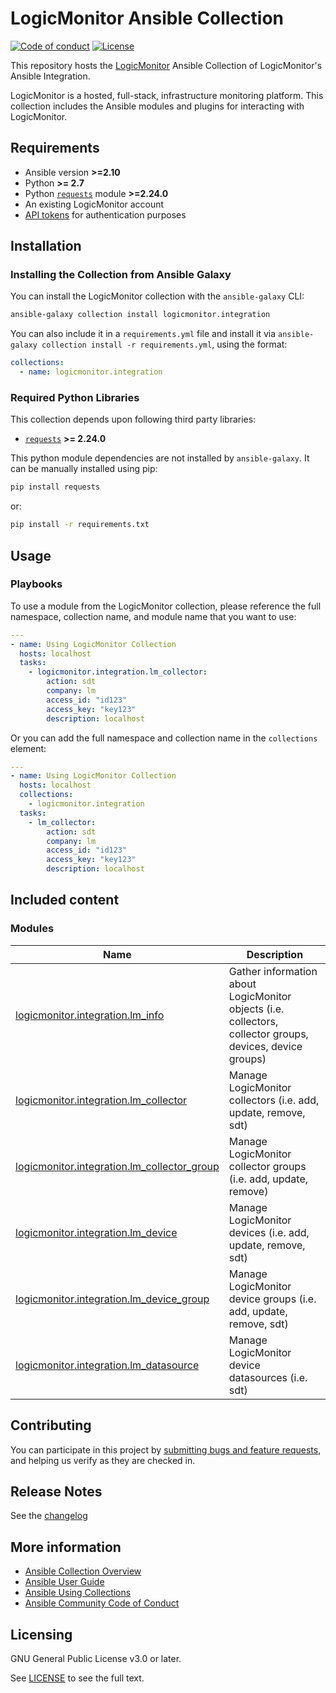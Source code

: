 # LogicMonitor Ansible Collection

[![Code of conduct](https://img.shields.io/badge/code%20of%20conduct-Ansible-silver.svg)](https://docs.ansible.com/ansible/latest/community/code_of_conduct.html)
[![License](https://img.shields.io/badge/license-GPL%20v3.0-brightgreen.svg)](LICENSE)

This repository hosts the [LogicMonitor](https://logicmonitor.com) Ansible Collection of LogicMonitor's Ansible
Integration.

LogicMonitor is a hosted, full-stack, infrastructure monitoring platform. This collection includes the Ansible modules
and plugins for interacting with LogicMonitor.

## Requirements

- Ansible version **>=2.10**
- Python **>= 2.7**
- Python [``requests``](https://github.com/psf/requests) module **>=2.24.0**
- An existing LogicMonitor account
- [API tokens](https://logicmonitor.com/support/settings/users-and-roles/api-tokens) for authentication purposes

## Installation

### Installing the Collection from Ansible Galaxy

You can install the LogicMonitor collection with the `ansible-galaxy` CLI:

```bash
ansible-galaxy collection install logicmonitor.integration
```

You can also include it in a `requirements.yml` file and install it
via `ansible-galaxy collection install -r requirements.yml`, using the format:

```yaml
collections:
  - name: logicmonitor.integration
```

### Required Python Libraries

This collection depends upon following third party libraries:

* [`requests`](https://github.com/psf/requests) **>= 2.24.0**

This python module dependencies are not installed by `ansible-galaxy`. It can be manually installed using pip:

```bash
pip install requests
```

or:

```bash
pip install -r requirements.txt
```

## Usage

### Playbooks

To use a module from the LogicMonitor collection, please reference the full namespace, collection name, and module name
that you want to use:

```yaml
---
- name: Using LogicMonitor Collection
  hosts: localhost
  tasks:
    - logicmonitor.integration.lm_collector:
        action: sdt
        company: lm
        access_id: "id123"
        access_key: "key123"
        description: localhost
```

Or you can add the full namespace and collection name in the `collections` element:

```yaml
---
- name: Using LogicMonitor Collection
  hosts: localhost
  collections:
    - logicmonitor.integration
  tasks:
    - lm_collector:
        action: sdt
        company: lm
        access_id: "id123"
        access_key: "key123"
        description: localhost
```

## Included content

### Modules

Name | Description
--- | ---
[logicmonitor.integration.lm_info](https://github.com/ansible-collections/logicmonitor/blob/main/docs/logicmonitor.integration.lm_info_module.md)|Gather information about LogicMonitor objects (i.e. collectors, collector groups, devices, device groups)
[logicmonitor.integration.lm_collector](https://github.com/ansible-collections/logicmonitor/blob/main/docs/logicmonitor.integration.lm_collector_module.md)|Manage LogicMonitor collectors (i.e. add, update, remove, sdt)
[logicmonitor.integration.lm_collector_group](https://github.com/ansible-collections/logicmonitor/blob/main/docs/logicmonitor.integration.lm_collector_group_module.md)|Manage LogicMonitor collector groups (i.e. add, update, remove)
[logicmonitor.integration.lm_device](https://github.com/ansible-collections/logicmonitor/blob/main/docs/logicmonitor.integration.lm_device_module.md)|Manage LogicMonitor devices (i.e. add, update, remove, sdt)
[logicmonitor.integration.lm_device_group](https://github.com/ansible-collections/logicmonitor/blob/main/docs/logicmonitor.integration.lm_device_group_module.md)|Manage LogicMonitor device groups (i.e. add, update, remove, sdt)
[logicmonitor.integration.lm_datasource](https://github.com/ansible-collections/logicmonitor/blob/main/docs/logicmonitor.integration.lm_datasource_module.md)|Manage LogicMonitor device datasources (i.e. sdt)

## Contributing

You can participate in this project
by [submitting bugs and feature requests](https://support.logicmonitor.com/hc/en-us/requests/new), and helping us verify
as they are checked in.

## Release Notes

See the [changelog](CHANGELOG.rst)

## More information

- [Ansible Collection Overview](https://github.com/ansible-collections/overview)
- [Ansible User Guide](https://docs.ansible.com/ansible/latest/user_guide/index.html)
- [Ansible Using Collections](https://docs.ansible.com/ansible/latest/user_guide/collections_using.html)
- [Ansible Community Code of Conduct](https://docs.ansible.com/ansible/latest/community/code_of_conduct.html)

## Licensing

GNU General Public License v3.0 or later.

See [LICENSE](LICENSE) to see the full text.